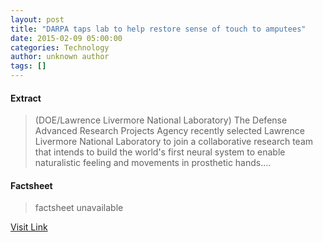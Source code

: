 ```yaml
---
layout: post
title: "DARPA taps lab to help restore sense of touch to amputees"
date: 2015-02-09 05:00:00
categories: Technology
author: unknown author
tags: []
---
```



#### Extract
>(DOE/Lawrence Livermore National Laboratory) The Defense Advanced Research Projects Agency recently selected Lawrence Livermore National Laboratory to join a collaborative research team that intends to build the world's first neural system to enable naturalistic feeling and movements in prosthetic hands....

#### Factsheet
>factsheet unavailable

[Visit Link](http://www.eurekalert.org/pub_releases/2015-02/dlnl-dtl020915.php)


